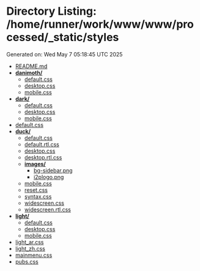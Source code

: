 # Directory Listing: /home/runner/work/www/www/processed/_static/styles
Generated on: Wed May  7 05:18:45 UTC 2025

- [README.md](README.md)
- **[danimoth/](danimoth/)**
  - [default.css](danimoth/default.css)
  - [desktop.css](danimoth/desktop.css)
  - [mobile.css](danimoth/mobile.css)
- **[dark/](dark/)**
  - [default.css](dark/default.css)
  - [desktop.css](dark/desktop.css)
  - [mobile.css](dark/mobile.css)
- [default.css](default.css)
- **[duck/](duck/)**
  - [default.css](duck/default.css)
  - [default.rtl.css](duck/default.rtl.css)
  - [desktop.css](duck/desktop.css)
  - [desktop.rtl.css](duck/desktop.rtl.css)
  - **[images/](duck/images/)**
    - [bg-sidebar.png](duck/images/bg-sidebar.png)
    - [i2plogo.png](duck/images/i2plogo.png)
  - [mobile.css](duck/mobile.css)
  - [reset.css](duck/reset.css)
  - [syntax.css](duck/syntax.css)
  - [widescreen.css](duck/widescreen.css)
  - [widescreen.rtl.css](duck/widescreen.rtl.css)
- **[light/](light/)**
  - [default.css](light/default.css)
  - [desktop.css](light/desktop.css)
  - [mobile.css](light/mobile.css)
- [light_ar.css](light_ar.css)
- [light_zh.css](light_zh.css)
- [mainmenu.css](mainmenu.css)
- [pubs.css](pubs.css)
